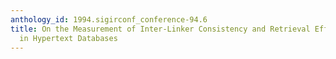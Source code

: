 ```yaml
---
anthology_id: 1994.sigirconf_conference-94.6
title: On the Measurement of Inter-Linker Consistency and Retrieval Effectiveness
  in Hypertext Databases
---
```

